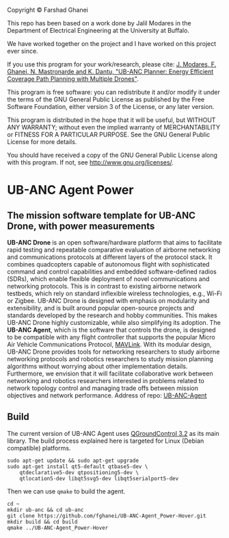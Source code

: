 Copyright © Farshad Ghanei

This repo has been based on a work done by Jalil Modares in the Department of Electrical Engineering at the University at Buffalo. 

We have worked together on the project and I have worked on this project ever since.

If you use this program for your work/research, please cite:
[J. Modares, F. Ghanei, N. Mastronarde and K. Dantu, "UB-ANC Planner: Energy Efficient Coverage Path Planning with Multiple Drones"](https://doi.org/10.1109/ICRA.2017.7989732).

This program is free software: you can redistribute it and/or modify it under the terms of the GNU General Public License as published by the Free Software Foundation, either version 3 of the License, or any later version.

This program is distributed in the hope that it will be useful, but WITHOUT ANY WARRANTY; without even the implied warranty of MERCHANTABILITY or FITNESS FOR A PARTICULAR PURPOSE. See the GNU General Public License for more details.

You should have received a copy of the GNU General Public License along with this program. If not, see <http://www.gnu.org/licenses/>.

# UB-ANC Agent Power
## The mission software template for UB-ANC Drone, with power measurements
**UB-ANC Drone** is an open software/hardware platform that aims to facilitate rapid testing and repeatable comparative evaluation of airborne networking and communications protocols at different layers of the protocol stack. It combines quadcopters capable of autonomous flight with sophisticated command and control capabilities and embedded software-defined radios (SDRs), which enable flexible deployment of novel communications and networking protocols. This is in contrast to existing airborne network testbeds, which rely on standard inflexible wireless technologies, e.g., Wi-Fi or Zigbee. UB-ANC Drone is designed with emphasis on modularity and extensibility, and is built around popular open-source projects and standards developed by the research and hobby communities. This makes UB-ANC Drone highly customizable, while also simplifying its adoption. The **UB-ANC Agent**, which is the software that controls the drone, is designed to be compatible with any flight controller that supports the popular Micro Air Vehicle Communications Protocol, [MAVLink](http://mavlink.org). With its modular design, UB-ANC Drone provides tools for networking researchers to study airborne networking protocols and robotics researchers to study mission planning algorithms without worrying about other implementation details. Furthermore, we envision that it will facilitate collaborative work between networking and robotics researchers interested in problems related to network topology control and managing trade offs between mission objectives and network performance.
Address of repo:
[UB-ANC-Agent](https://github.com/jmodares/UB-ANC-Agent.git)

## Build
The current version of UB-ANC Agent uses [QGroundControl 3.2](http://qgroundcontrol.com) as its main library. The build process explained here is targeted for Linux (Debian compatible) platforms.
```
sudo apt-get update && sudo apt-get upgrade
sudo apt-get install qt5-default qtbase5-dev \
    qtdeclarative5-dev qtpositioning5-dev \
    qtlocation5-dev libqt5svg5-dev libqt5serialport5-dev
```

Then we can use `qmake` to build the agent.

```
cd ~
mkdir ub-anc && cd ub-anc
git clone https://github.com/fghanei/UB-ANC-Agent_Power-Hover.git
mkdir build && cd build
qmake ../UB-ANC-Agent_Power-Hover
```
